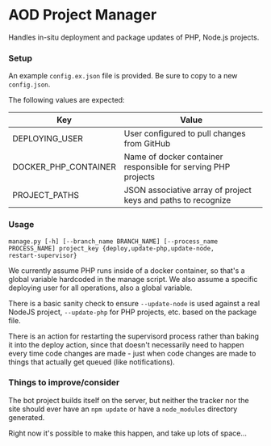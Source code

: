 # AOD Project Manager

Handles in-situ deployment and package updates of PHP, Node.js projects. 

### Setup

An example `config.ex.json` file is provided. Be sure to copy to a new `config.json`.

The following values are expected:

| Key                  | Value                                                         |
|----------------------|---------------------------------------------------------------|
| DEPLOYING_USER       | User configured to pull changes from GitHub                   |
| DOCKER_PHP_CONTAINER | Name of docker container responsible for serving PHP projects |
| PROJECT_PATHS        | JSON associative array of project keys and paths to recognize |

### Usage

```
manage.py [-h] [--branch_name BRANCH_NAME] [--process_name PROCESS_NAME] project_key {deploy,update-php,update-node,
restart-supervisor}
```

We currently assume PHP runs inside of a docker container, so that's a global variable hardcoded in the manage 
script. We also assume a specific deploying user for all operations, also a global variable.

There is a basic sanity check to ensure `--update-node` is used against a real NodeJS project, `--update-php` for PHP
projects, etc. based on the package file.

There is an action for restarting the supervisord process rather than baking it into the deploy action, since that 
doesn't necessarily need to happen every time code changes are made - just when code changes are made to things that 
actually get queued (like notifications).

### Things to improve/consider

The bot project builds itself on the server, but neither the tracker nor the site should ever have an `npm update` or
have a `node_modules` directory generated.

Right now it's possible to make this happen, and take up lots of space...
